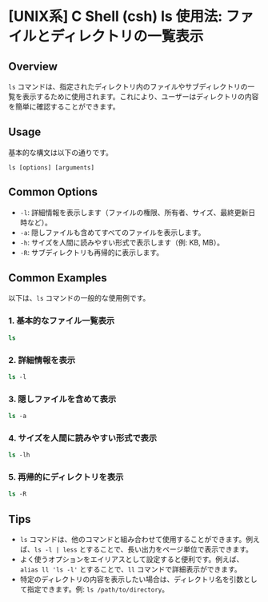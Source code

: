 # [UNIX系] C Shell (csh) ls 使用法: ファイルとディレクトリの一覧表示

## Overview
`ls` コマンドは、指定されたディレクトリ内のファイルやサブディレクトリの一覧を表示するために使用されます。これにより、ユーザーはディレクトリの内容を簡単に確認することができます。

## Usage
基本的な構文は以下の通りです。

```
ls [options] [arguments]
```

## Common Options
- `-l`: 詳細情報を表示します（ファイルの権限、所有者、サイズ、最終更新日時など）。
- `-a`: 隠しファイルも含めてすべてのファイルを表示します。
- `-h`: サイズを人間に読みやすい形式で表示します（例: KB, MB）。
- `-R`: サブディレクトリも再帰的に表示します。

## Common Examples
以下は、`ls` コマンドの一般的な使用例です。

### 1. 基本的なファイル一覧表示
```csh
ls
```

### 2. 詳細情報を表示
```csh
ls -l
```

### 3. 隠しファイルを含めて表示
```csh
ls -a
```

### 4. サイズを人間に読みやすい形式で表示
```csh
ls -lh
```

### 5. 再帰的にディレクトリを表示
```csh
ls -R
```

## Tips
- `ls` コマンドは、他のコマンドと組み合わせて使用することができます。例えば、`ls -l | less` とすることで、長い出力をページ単位で表示できます。
- よく使うオプションをエイリアスとして設定すると便利です。例えば、`alias ll 'ls -l'` とすることで、`ll` コマンドで詳細表示ができます。
- 特定のディレクトリの内容を表示したい場合は、ディレクトリ名を引数として指定できます。例: `ls /path/to/directory`。
